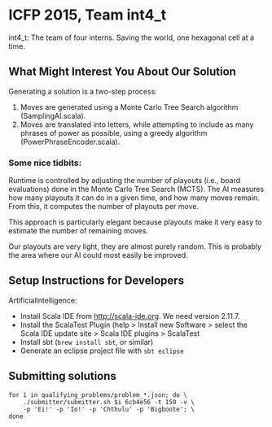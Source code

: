 ICFP 2015, Team int4_t
======================

int4_t: The team of four interns. Saving the world, one hexagonal cell at a
time.


What Might Interest You About Our Solution
------------------------------------------

Generating a solution is a two-step process:

1. Moves are generated using a Monte Carlo Tree Search algorithm
   (SamplingAI.scala).
2. Moves are translated into letters, while attempting to include as many
   phrases of power as possible, using a greedy algorithm
   (PowerPhraseEncoder.scala).

### Some nice tidbits:

Runtime is controlled by adjusting the number of playouts (i.e., board
evaluations) done in the Monte Carlo Tree Search (MCTS). The AI measures how
many playouts it can do in a given time, and how many moves remain. From this,
it computes the number of playouts per move.

This approach is particularly elegant because playouts make it very easy to
estimate the number of remaining moves.

Our playouts are very light, they are almost purely random. This is probably the
area where our AI could most easily be improved.


Setup Instructions for Developers
---------------------------------

ArtificialIntelligence:

- Install Scala IDE from <http://scala-ide.org>. We need version 2.11.7.
- Install the ScalaTest Plugin (help > Install new Software > select the Scala
  IDE update site > Scala IDE plugins > ScalaTest
- Install sbt (`brew install sbt`, or similar)
- Generate an eclipse project file with `sbt eclipse`


Submitting solutions
--------------------

    for i in qualifying_problems/problem_*.json; do \
        ./submitter/submitter.sh $i 6cb4e56 -t 150 -v \
        -p 'Ei!' -p 'Io!' -p 'Chthulu' -p 'Bigboote'; \
    done
